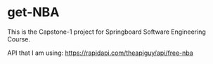 # get-NBA
This is the Capstone-1 project for Springboard Software Engineering Course.

API that I am using: https://rapidapi.com/theapiguy/api/free-nba
